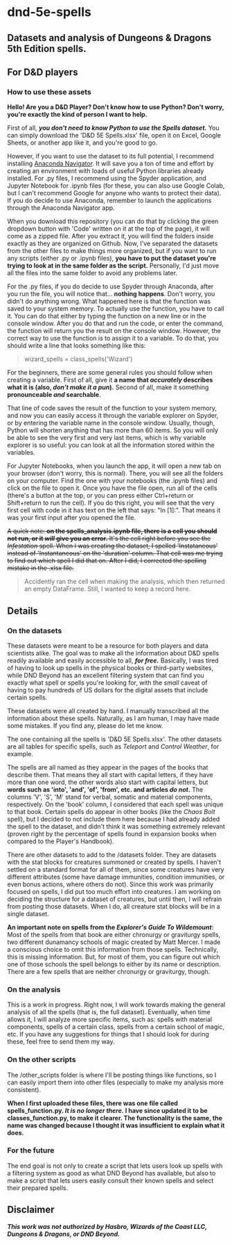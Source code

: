 # dnd-5e-spells
## Datasets and analysis of Dungeons &amp; Dragons 5th Edition spells.
## For D&D players
### How to use these assets
**Hello! Are you a D&D Player? Don't know how to use Python? Don't worry, you're exactly the kind of person I want to help.**

First of all, ***you don't need to know Python to use the Spells dataset.*** You can simply download the 'D&D 5E Spells.xlsx' file, open it on Excel, Google Sheets, or another app like it, and you're good to go.

However, if you want to use the dataset to its full potential, I recommend installing [Anaconda Navigator](https://www.anaconda.com/products/distribution). It will save you a ton of time and effort by creating an environment with loads of useful Python libraries already installed. For .py files, I recommend using the Spyder application, and Jupyter Notebook for .ipynb files (for these, you can also use Google Colab, but I can't recommend Google for anyone who wants to protect their data). If you do decide to use Anaconda, remember to launch the applications through the Anaconda Navigator app.

When you download this repository (you can do that by clicking the green dropdown button with 'Code' written on it at the top of the page), it will come as a zipped file. After you extract it, you will find the folders inside exactly as they are organized on Github. Now, I've separated the datasets from the other files to make things more organized, but if you want to run any scripts (either .py or .ipynb files), **you have to put the dataset you're trying to look at in the same folder as the script.** Personally, I'd just move all the files into the same folder to avoid any problems later.

For the .py files, if you do decide to use Spyder through Anaconda, after you run the file, you will notice that... **nothing happens**. Don't worry, you didn't do anything wrong. What happened here is that the function was saved to your system memory. To actually use the function, you have to call it. You can do that either by typing the function on a new line or in the console window. After you do that and run the code, or enter the command, the function will return you the result on the console window. However, the correct way to use the function is to assign it to a variable. To do that, you should write a line that looks something like this:
> wizard_spells = class_spells('Wizard')

For the beginners, there are some general rules you should follow when creating a variable. First of all, give it **a name that _accurately_ describes what it is (also, _don't make it a pun_).** Second of all, make it something **pronounceable _and_ searchable**.

That line of code saves the result of the function to your system memory, and now you can easily access it through the variable explorer on Spyder, or by entering the variable name in the console window. Usually, though, Python will shorten anything that has more than 60 items. So you will only be able to see the very first and very last items, which is why variable explorer is so useful: you can look at all the information stored within the variables.

For Jupyter Notebooks, when you launch the app, it will open a new tab on your browser (don't worry, this is normal). There, you will see all the folders on your computer. Find the one with your notebooks (the .ipynb files) and click on the file to open it. Once you have the file open, run all of the cells (there's a button at the top, or you can press either Ctrl+return or Shift+return to run the cell). If you do this right, you will see that the very first cell with code in it has text on the left that says: "In [1]:". That means it was your first input after you opened the file.

~~A quick note: **on the spells_analysis.ipynb file, there is a cell you should not run, or it _will_ give you an error.** It's the cell right before you see the _Infestation_ spell. When I was creating the dataset, I spelled 'Instataneous' instead of 'Instantaneous' on the 'duration' column. That cell was me trying to find out which spell I did that on. After I did, I corrected the spelling mistake in the .xlsx file.~~
> Accidently ran the cell when making the analysis, which then returned an empty DataFrame. Still, I wanted to keep a record here.

## Details
### On the datasets
These datasets were meant to be a resource for both players and data scientists alike. The goal was to make all the information about D&D spells readily available and easily accessible to all, ***for free.*** Basically, I was tired of having to look up spells in the physical books or third-party websites, while DND Beyond has an excellent filtering system that can find you exactly what spell or spells you're looking for, with the *small* caveat of having to pay hundreds of US dollars for the digital assets that include certain spells.

These datasets were all created by hand. I manually transcribed all the information about these spells. Naturally, as I am human, I may have made some mistakes. If you find any, please do let me know.

The one containing all the spells is 'D&D 5E Spells.xlsx'. The other datasets are all tables for specific spells, such as *Teleport* and *Control Weather*, for example.

The spells are all named as they appear in the pages of the books that describe them. That means they all start with capital letters, if they have more than one word, the other words also start with capital letters, but **words such as 'into', 'and', 'of', 'from', etc. and articles _do not_.** The columns 'V', 'S', 'M' stand for verbal, somatic and material components, respectively. On the 'book' column, I considered that each spell was unique to that book. Certain spells do appear in other books (like the _Chaos Bolt_ spell), but I decided to not include them here because I had already added the spell to the dataset, and didn't think it was something extremely relevant (proven right by the percentage of spells found in expansion books when compared to the Player's Handbook).

There are other datasets to add to the /datasets folder. They are datasets with the stat blocks for creatures summoned or created by spells. I haven't settled on a standard format for all of them, since some creatures have very different attributes (some have damage immunities, condition immunities, or even bonus actions, where others do not). Since this work was primarily focused on spells, I did put too much effort into creatures. I am working on deciding the structure for a dataset of creatures, but until then, I will refrain from posting those datasets. When I do, all creature stat blocks will be in a single dataset.

**An important note on spells from the _Explorer's Guide To Wildemount_:** Most of the spells from that book are either chronurgy or graviturgy spells, two different dunamancy schools of magic created by Matt Mercer. I made a conscious choice to omit this information from those spells. Technically, this is missing information. But, for most of them, you can figure out which one of those schools the spell belongs to either by its name or description. There are a few spells that are neither chronurgy or graviturgy, though.

### On the analysis
This is a work in progress. Right now, I will work towards making the general analysis of all the spells (that is, the full dataset). Eventually, when time allows it, I will analyze more specific items, such as: spells with material components, spells of a certain class, spells from a certain school of magic, etc. If you have any suggestions for things that I should look for during these, feel free to send them my way.

### On the other scripts
The /other_scripts folder is where I'll be posting things like functions, so I can easily import them into other files (especially to make my analysis more consistent).

**When I first uploaded these files, there was one file called spells_function.py. _It is no longer there._ I have since updated it to be classes_function.py, to make it clearer. The functionality is the same, the name was changed because I thought it was insufficient to explain what it does.**

### For the future
The end goal is not only to create a script that lets users look up spells with a filtering system as good as what DND Beyond has available, but also to make a script that lets users easily consult their known spells and select their prepared spells.

## Disclaimer
***This work was not authorized by Hasbro, Wizards of the Coast LLC, Dungeons & Dragons, or DND Beyond.***
